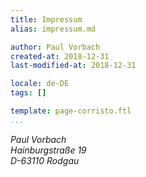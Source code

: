 ```yaml
---
title: Impressum
alias: impressum.md

author: Paul Vorbach
created-at: 2018-12-31
last-modified-at: 2018-12-31

locale: de-DE
tags: []

template: page-corristo.ftl
...
```


<address>
Paul Vorbach<br/>
Hainburgstraße 19<br/>
D-63110 Rodgau
</address>

<script type="text/javascript">h='&#118;&#x6f;&#114;&#98;&#x61;&#46;&#x63;&#104;';a='&#64;';n='&#112;&#x61;&#x75;&#108;';e=n+a+h;document.write('<a h'+'ref'+'="ma'+'ilto'+':'+e+'">'+e+'<\/'+'a'+'>');</script>
